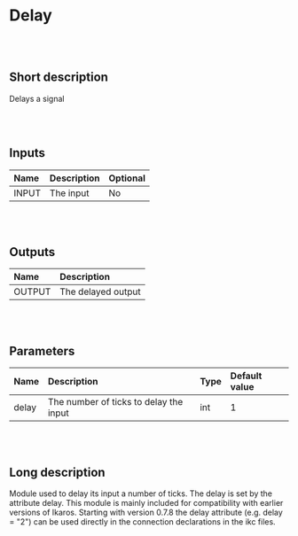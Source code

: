 # Delay


<br><br>
## Short description

Delays a signal

<br><br>

## Inputs

|Name|Description|Optional|
|:----|:-----------|:-------|
|INPUT|The input|No|

<br><br>

## Outputs

|Name|Description|
|:----|:-----------|
|OUTPUT|The delayed output|

<br><br>

## Parameters

|Name|Description|Type|Default value|
|:----|:-----------|:----|:-------------|
|delay|The number of ticks to delay the input|int|1|

<br><br>
## Long description
Module used to delay its input a number of ticks. The delay is
        set by the attribute delay. This module is mainly included for
        compatibility with earlier versions of Ikaros. Starting with
        version 0.7.8 the delay attribute (e.g. delay = "2") can be used
        directly in the connection declarations in the ikc files.